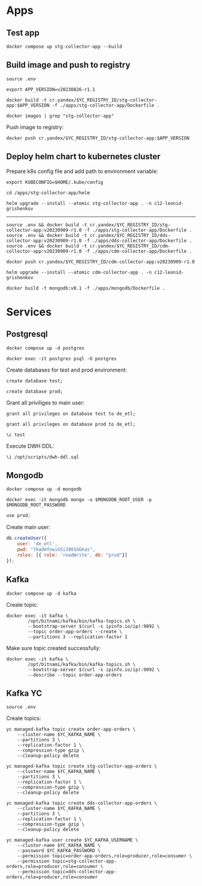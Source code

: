 

# Apps

## Test app

```shell
docker compose up stg-collector-app --build
```


## Build image and push to registry


```shell
source .env
```

```shell
export APP_VERSION=v20230826-r1.1
```

```shell
docker build -t cr.yandex/$YC_REGISTRY_ID/stg-collector-app:$APP_VERSION -f ./apps/stg-collector-app/Dockerfile .
```

```shell
docker images | grep "stg-collector-app" 
```

Push image to registry:

```shell
docker push cr.yandex/$YC_REGISTRY_ID/stg-collector-app:$APP_VERSION
```

## Deploy helm chart to kubernetes cluster

Prepare k8s config file and add path to environment variable:

```shell
export KUBECONFIG=$HOME/.kube/config
```

```shell
cd /apps/stg-collector-app/helm
```

```shell
helm upgrade --install --atomic stg-collector-app . -n c12-leonid-grishenkov 
```


---


```shell
source .env && docker build -t cr.yandex/$YC_REGISTRY_ID/stg-collector-app:v20230909-r1.0 -f ./apps/stg-collector-app/Dockerfile .
source .env && docker build -t cr.yandex/$YC_REGISTRY_ID/dds-collector-app:v20230909-r1.0 -f ./apps/dds-collector-app/Dockerfile .
source .env && docker build -t cr.yandex/$YC_REGISTRY_ID/cdm-collector-app:v20230909-r1.0 -f ./apps/cdm-collector-app/Dockerfile .

docker push cr.yandex/$YC_REGISTRY_ID/cdm-collector-app:v20230909-r1.0

helm upgrade --install --atomic cdm-collector-app . -n c12-leonid-grishenkov 
```

```shell
docker build -t mongodb:v0.1 -f ./apps/mongodb/Dockerfile .
```

# Services

## Postgresql

```shell
docker compose up -d postgres
```

```shell
docker exec -it postgres psql -U postgres
```

Create databases for test and prod environment:

```shell
create database test;

create database prod;
```

Grant all priviliges to main user:

```shell
grant all privileges on database test to de_etl;

grant all privileges on database prod to de_etl;
```

```shell
\c test
```
Execute DWH DDL:

```shell
\i /opt/scripts/dwh-ddl.sql 
```

## Mongodb

```shell
docker compose up -d mongodb
```

```shell
docker exec -it mongodb mongo -u $MONGODB_ROOT_USER -p $MONGODB_ROOT_PASSWORD
```

```js
use prod;
```

Create main user:

```js
db.createUser({
    user: 'de_etl',
    pwd: "lkadmfowiGSi3901GGkas",
    roles: [{ role: 'readWrite', db: "prod"}]
});
```


## Kafka

```shell
docker compose up -d kafka
```

Create topic:

```shell
docker exec -it kafka \
		/opt/bitnami/kafka/bin/kafka-topics.sh \
		--bootstrap-server $(curl -s ipinfo.io/ip):9092 \
		--topic order-app-orders --create \
		--partitions 3 --replication-factor 1
```

Make sure topic created successfully:

```shell
docker exec -it kafka \
		/opt/bitnami/kafka/bin/kafka-topics.sh \
		--bootstrap-server $(curl -s ipinfo.io/ip):9092 \
		--describe --topic order-app-orders
```

## Kafka YC

```shell
source .env
```

Create topics:

```shell
yc managed-kafka topic create order-app-orders \
    --cluster-name $YC_KAFKA_NAME \
    --partitions 3 \
    --replication-factor 1 \
    --compression-type gzip \
    --cleanup-policy delete

yc managed-kafka topic create stg-collector-app-orders \
    --cluster-name $YC_KAFKA_NAME \
    --partitions 3 \
    --replication-factor 1 \
    --compression-type gzip \
    --cleanup-policy delete

yc managed-kafka topic create dds-collector-app-orders \
    --cluster-name $YC_KAFKA_NAME \
    --partitions 3 \
    --replication-factor 1 \
    --compression-type gzip \
    --cleanup-policy delete
```

```shell
yc managed-kafka user create $YC_KAFKA_USERNAME \
    --cluster-name $YC_KAFKA_NAME \
    --password $YC_KAFKA_PASSWORD \
    --permission topic=order-app-orders,role=producer,role=consumer \
    --permission topic=stg-collector-app-orders,role=producer,role=consumer \
    --permission topic=dds-collector-app-orders,role=producer,role=consumer
```




